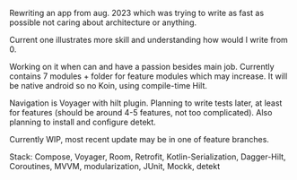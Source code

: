 Rewriting an app from aug. 2023 which was trying to write as fast as possible not caring about architecture or anything.

Current one illustrates more skill and understanding how would I write from 0.

Working on it when can and have a passion besides main job. Currently contains 7 modules + folder for feature modules which may increase. It will be native android so no Koin, using compile-time Hilt.

Navigation is Voyager with hilt plugin. Planning to write tests later, at least for features (should be around 4-5 features, not too complicated). Also planning to install and configure detekt.

Currently WIP, most recent update may be in one of feature branches.

Stack: Compose, Voyager, Room, Retrofit, Kotlin-Serialization, Dagger-Hilt, Coroutines, MVVM, modularization, JUnit, Mockk, detekt
